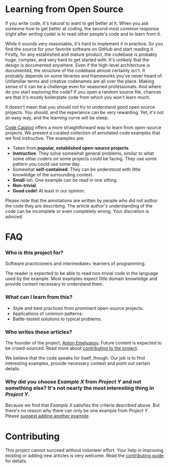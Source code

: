 # Learning from Open Source

If you write code, it's natural to want to get better at it. When you ask someone how to get better at coding, the second most common response (right after writing code) is to read other people's code and to learn from it.

While it sounds very reasonable, it's hard to implement it in practice. So you find the source for your favorite software on GitHub and start reading it. Firstly, for any established and mature product, the codebase is probably huge, complex, and very hard to get started with. It's unlikely that the design is documented anywhere. Even if the high-level architecture is documented, the structure of the codebase almost certainly isn't. It probably depends on some libraries and frameworks you've never heard of. Unfamiliar terms and creative codenames are all over the place. Making sense of it can be a challenge even for seasoned professionals. And where do you start exploring the code? If you open a random source file, chances are that it's mostly boilerplate code from which you won't learn much.

It doesn't mean that you should not try to understand good open source projects. You should, and the experience can be very rewarding. Yet, it's not an easy way, and the learning curve will be steep. 

[Code Catalog](https://codecatalog.org) offers a more straightforward way to learn from open-source projects. We present a curated collection of annotated code examples that we find instructive. The examples are:
* Taken from **popular, established open-source projects**.
* **Instructive**. They solve somewhat general problems, similar to what some other coders on some projects could be facing. They use some pattern you could use some day.
* Somewhat **self-contained**. They can be understood with little knowledge of the surrounding context.
* **Small**-ish. One example can be read in one sitting.
* **Non-trivial**.
* **Good code!** At least in our opinion.

Please note that the annotations are written by people who did not author the code they are describing. The article author's understanding of the code can be incomplete or even completely wrong. Your discretion is adviced.

# FAQ

### Who is this project for?

Software practicioners and intermediate+ learners of programming.

The reader is expected to be able to read non-trivial code in the language used by the example. Most examples expect little domain knowledge and provide context necessary to understand them.

### What can I learn from this?

* Style and best practices from prominent open-source projects.
* Applications of common patterns.
* Battle-tested solutions to typical problems.

### Who writes these articles?

The founder of the project, [Anton Emelyanov](https://github.com/ainzzorl). Future content is expected to be crowd-sourced. Read more about [contributing to the project](#contributing).

We believe that the code speaks for itself, though. Our job is to find interesting examples, provide necessary context and point out certain details.

### Why did you choose *Example X* from *Project Y* and not something else? It's not nearly the most interesting thing in *Project Y*.

Because we find that *Example X* satisfies the criteria described above. But there's no reason why there can only be one example from *Project Y*. Please [suggest adding another example](https://github.com/ainzzorl/goodcode/issues/new?assignees=&labels=new+example&template=new-example-proposal.md&title=%5BNEW+EXAMPLE%5D+PROJECT+-+TITLE).

# Contributing

This project cannot succeed without volunteer effort. Your help in improving existing or adding new articles is very welcome. Read the [contributing guide](https://github.com/ainzzorl/goodcode/blob/main/CONTRIBUTING.md) for details.
